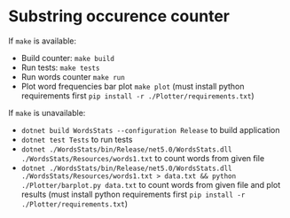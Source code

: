 # Substring occurence counter

If `make` is available:

- Build counter: `make build`
- Run tests: `make tests`
- Run words counter `make run`
- Plot word frequencies bar plot `make plot` (must install python requirements first `pip install -r ./Plotter/requirements.txt`)

If `make` is unavailable:
- `dotnet build WordsStats --configuration Release` to build application
- `dotnet test Tests` to run tests
- `dotnet ./WordsStats/bin/Release/net5.0/WordsStats.dll ./WordsStats/Resources/words1.txt` to count words from given file
- `dotnet ./WordsStats/bin/Release/net5.0/WordsStats.dll ./WordsStats/Resources/words1.txt > data.txt && python ./Plotter/barplot.py data.txt` to count words from given file and plot results  (must install python requirements first `pip install -r ./Plotter/requirements.txt`)